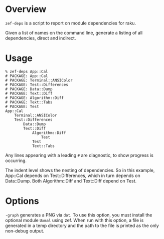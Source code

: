 # Overview

`zef-deps` is a script to report on module dependencies for raku.

Given a list of names on the command line, generate a listing of all
dependencies, direct and indirect.

# Usage

```
% zef-deps App::Cal
# PACKAGE: App::Cal
# PACKAGE: Terminal::ANSIColor
# PACKAGE: Test::Differences
# PACKAGE: Data::Dump
# PACKAGE: Text::Diff
# PACKAGE: Algorithm::Diff
# PACKAGE: Text::Tabs
# PACKAGE: Test
App::Cal
    Terminal::ANSIColor
    Test::Differences
        Data::Dump
        Text::Diff
            Algorithm::Diff
                Test
            Test
            Text::Tabs
```

Any lines appearing with a leading `#` are diagnostic, to show progress is occurring.

The indent level shows the nesting of dependencies. So in this example, App::Cal depends
on Test::Differences, which in turn depends on Data::Dump.  Both Algorithm::Diff and
Text::Diff depend on Test.

# Options

`-graph` generates a PNG via `dot`. To use this option, you must install the optional
module `Uxmal` using zef. When run with this option, a file is generated in a temp
directory and the path to the file is printed as the only non-debug output.
